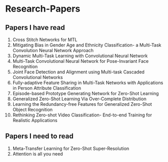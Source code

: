# Research-Papers

## Papers I have read

1. Cross Stitch Networks for MTL
2. Mitigating Bias in Gender Age and Ethnicity Classification- a Multi-Task Convolution Neural Network Approach
3. Dynamic Multi-Task Learning with Convolutional Neural Network
4. Multi-Task Convolutional Neural Network for Pose-Invariant Face Recognition
5. Joint Face Detection and Alignment using Multi-task Cascaded Convolutional Networks
6. Fully-adaptive Feature Sharing in Multi-Task Networks with Applications in Person Attribute Classification
7. Episode-based Prototype Generating Network for Zero-Shot Learning 
8. Generalized Zero-Shot Learning Via Over-Complete Distribution
9. Learning the Redundancy-free Features for Generalized Zero-Shot Object Recognition
10. Rethinking Zero-shot Video Classification- End-to-end Training for Realistic Applications

## Papers I need to read

1. Meta-Transfer Learning for Zero-Shot Super-Resolution
2. Attention is all you need


